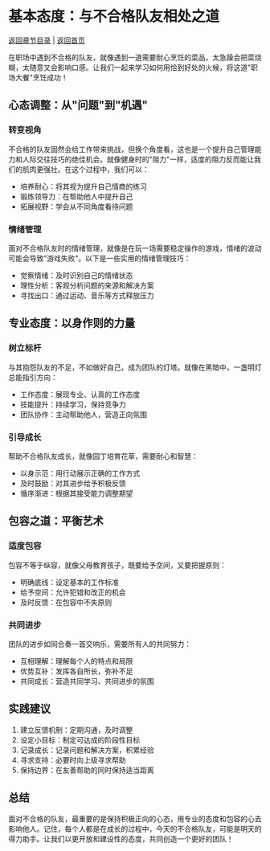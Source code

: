 # 基本态度：与不合格队友相处之道

[返回章节目录](./index.md) | [返回首页](../README.md)

在职场中遇到不合格的队友，就像遇到一道需要耐心烹饪的菜品，太急躁会把菜烧糊，太随意又会影响口感。让我们一起来学习如何用恰到好处的火候，将这道"职场大餐"烹饪成功！

## 心态调整：从"问题"到"机遇"

### 转变视角
不合格的队友固然会给工作带来挑战，但换个角度看，这也是一个提升自己管理能力和人际交往技巧的绝佳机会。就像健身时的"阻力"一样，适度的阻力反而能让我们的肌肉更强壮。在这个过程中，我们可以：

- 培养耐心：将其视为提升自己情商的练习
- 锻炼领导力：在帮助他人中提升自己
- 拓展视野：学会从不同角度看待问题

### 情绪管理
面对不合格队友时的情绪管理，就像是在玩一场需要稳定操作的游戏，情绪的波动可能会导致"游戏失败"。以下是一些实用的情绪管理技巧：

- 觉察情绪：及时识别自己的情绪状态
- 理性分析：客观分析问题的来源和解决方案
- 寻找出口：通过运动、音乐等方式释放压力

## 专业态度：以身作则的力量

### 树立标杆
与其抱怨队友的不足，不如做好自己，成为团队的灯塔。就像在黑暗中，一盏明灯总能指引方向：

- 工作态度：展现专业、认真的工作态度
- 技能提升：持续学习，保持竞争力
- 团队协作：主动帮助他人，营造正向氛围

### 引导成长
帮助不合格队友成长，就像园丁培育花草，需要耐心和智慧：

- 以身示范：用行动展示正确的工作方式
- 及时鼓励：对其进步给予积极反馈
- 循序渐进：根据其接受能力调整期望

## 包容之道：平衡艺术

### 适度包容
包容不等于纵容，就像父母教育孩子，既要给予空间，又要把握原则：

- 明确底线：设定基本的工作标准
- 给予空间：允许犯错和改正的机会
- 及时反馈：在包容中不失原则

### 共同进步
团队的进步如同合奏一首交响乐，需要所有人的共同努力：

- 互相理解：理解每个人的特点和局限
- 优势互补：发挥各自所长，弥补不足
- 共同成长：营造共同学习、共同进步的氛围

## 实践建议

1. 建立反馈机制：定期沟通，及时调整
2. 设定小目标：制定可达成的阶段性目标
3. 记录成长：记录问题和解决方案，积累经验
4. 寻求支持：必要时向上级寻求帮助
5. 保持边界：在友善帮助的同时保持适当距离

## 总结

面对不合格的队友，最重要的是保持积极正向的心态，用专业的态度和包容的心去影响他人。记住，每个人都是在成长的过程中，今天的不合格队友，可能是明天的得力助手。让我们以更开放和建设性的态度，共同创造一个更好的团队！

